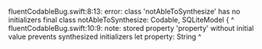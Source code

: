 fluentCodableBug.swift:8:13: error: class 'notAbleToSynthesize' has no initializers
final class notAbleToSynthesize: Codable, SQLiteModel {
            ^
fluentCodableBug.swift:10:9: note: stored property 'property' without initial value prevents synthesized initializers
    let property: String
        ^
